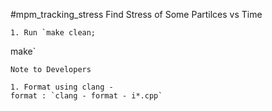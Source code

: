 #mpm_tracking_stress
Find Stress of Some Partilces vs Time

    1. Run `make clean;
make`

    Note to Developers

    1. Format using clang -
    format : `clang - format - i*.cpp`